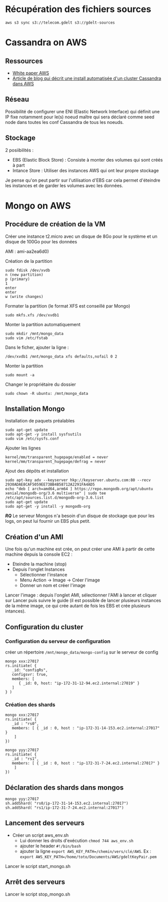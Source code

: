 # Récupération des fichiers sources
```
aws s3 sync s3://telecom.gdelt s3://gdelt-sources
```

# Cassandra on AWS
## Ressources
* [White paper AWS](https://d0.awsstatic.com/whitepapers/Cassandra_on_AWS.pdf)
* [Article de blog qui décrit une install automatisée d'un cluster Cassandra dans AWS](https://techblog.bozho.net/setting-cassandra-cluster-aws/)

## Réseau
Possibilité de configurer une ENI (Elastic Network Interface) qui définit une IP fixe notamment pour le(s) noeud maître qui sera déclaré comme seed node dans toutes les conf Cassandra de tous les noeuds.

## Stockage
2 posiibilités :

* EBS (Elastic Block Store) : Consiste à monter des volumes qui sont créés à part
* Intance Store : Utiliser des instances AWS qui ont leur propre stockage

Je pense qu'on peut partir sur l'utilisation d'EBS car cela permet d'éteindre les instances et de garder les volumes avec les données.

# Mongo on AWS
## Procédure de création de la VM
Créer une instance t2.micro avec un disque de 8Go pour le système et un disque de 100Go pour les données

AMI : ami-aa2ea6d0)

Création de la partition
```
sudo fdisk /dev/xvdb
n (new partition)
p (primary)
1
enter
enter
w (write changes)
```

Formater la partition (le format XFS est conseillé par Mongo)
```
sudo mkfs.xfs /dev/xvdb1
```

Monter la partition automatiquement
```
sudo mkdir /mnt/mongo_data
sudo vim /etc/fstab
```

Dans le ficher, ajouter la ligne :
```
/dev/xvdb1 /mnt/mongo_data xfs defaults,nofail 0 2
```

Monter la partition
```
sudo mount -a
```

Changer le propriétaire du dossier
```
sudo chown -R ubuntu: /mnt/mongo_data
```

## Installation Mongo
Installation de paquets préalables
```
sudo apt-get update
sudo apt-get -y install sysfsutils
sudo vim /etc/sysfs.conf
```

Ajouter les lignes
```
kernel/mm/transparent_hugepage/enabled = never
kernel/mm/transparent_hugepage/defrag = never
```

Ajout des dépôts et installation
```
sudo apt-key adv --keyserver hkp://keyserver.ubuntu.com:80 --recv 2930ADAE8CAF5059EE73BB4B58712A2291FA4AD5
echo "deb [ arch=amd64,arm64 ] https://repo.mongodb.org/apt/ubuntu xenial/mongodb-org/3.6 multiverse" | sudo tee /etc/apt/sources.list.d/mongodb-org-3.6.list
sudo apt-get update
sudo apt-get -y install -y mongodb-org
```

***RQ***
Le serveur Mongos n'a besoin d'un disque de stockage que pour les logs, on peut lui fournir un EBS plus petit.

## Création d'un AMI
Une fois qu'un machine est crée, on peut créer une AMI à partir de cette machine depuis la console EC2 :

* Eteindre la machine (stop)
* Depuis l'onglet Instances
    * Sélectionner l'instance
    * Menu Action -> Image -> Créer l'image
    * Donner un nom et créer l'image

Lancer l'image : depuis l'onglet AMI, sélectionner l'AMI à lancer et cliquer sur Lancer puis suivre le guide (il est possible de lancer plusieurs instances de la même image, ce qui crée autant de fois les EBS et crée plusieurs intances).

## Configuration du cluster

### Configuration du serveur de configuration
créer un répertoire ```/mnt/mongo_data/mongo-config``` sur le serveur de config

```
mongo xxx:27017
rs.initiate( {
   _id: "configRs",
   configsvr: true,
   members: [
      { _id: 0, host: "ip-172-31-12-94.ec2.internal:27019" }
   ]
} )
```

### Création des shards
```
mongo xxx:27017
rs.initiate( {
   _id : "rs0",
   members: [ { _id : 0, host : "ip-172-31-14-153.ec2.internal:27017" }
    ]
})
```

```
mongo yyy:27017
rs.initiate( {
   _id : "rs1",
   members: [ { _id : 0, host : "ip-172-31-7-24.ec2.internal:27017" }
    ]
})
```

## Déclaration des shards dans mongos
```
mongo yyy:27017
sh.addShard( "rs0/ip-172-31-14-153.ec2.internal:27017")
sh.addShard( "rs1/ip-172-31-7-24.ec2.internal:27017")
```

## Lancement des serveurs
* Créer un script aws_env.sh
    * Lui donner les droits d'exécution ```chmod 744 aws_env.sh ```
    * ajouter le header ```#!/bin/bash```
    * ajouter la ligne ```export AWS_KEY_PATH=/chemin/vers/clé/AWS```. Ex : ```export AWS_KEY_PATH=/home/toto/Documents/AWS/gdeltKeyPair.pem```

Lancer le script start_mongo.sh

## Arrêt des serveurs
Lancer le script stop_mongo.sh
